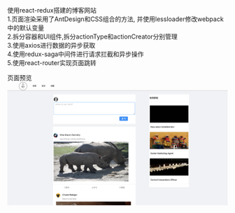 使用react-redux搭建的博客网站  
1.页面渲染采用了AntDesign和CSS组合的方法, 并使用lessloader修改webpack中的默认变量  
2.拆分容器和UI组件,拆分actionType和actionCreator分别管理  
3.使用axios进行数据的异步获取  
4.使用redux-saga中间件进行请求拦截和异步操作  
5.使用react-router实现页面跳转  

页面预览
![img](https://github.com/ywan614/react-redux-blog/blob/master/Screen%20Shot%202019-03-13%20at%205.50.43%20PM.png)
